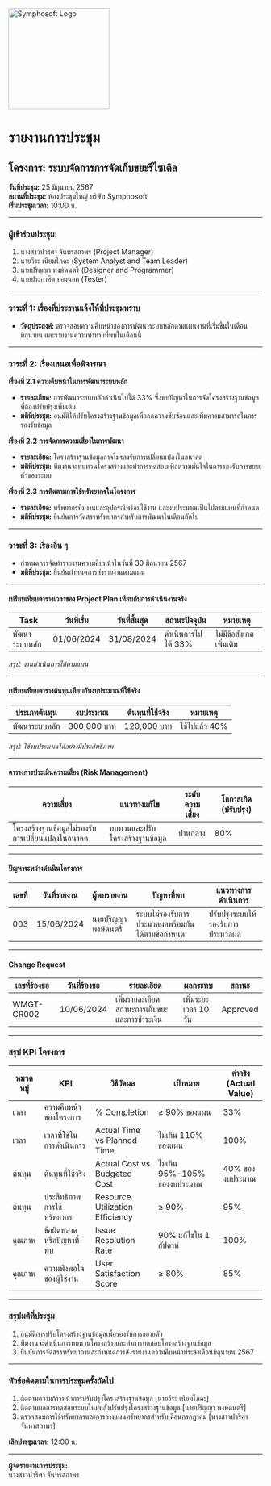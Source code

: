 <img src="https://www.symphosoft.com/logo/symphosoftLogo.png" alt="Symphosoft Logo" width="200"/>

# รายงานการประชุม

## โครงการ: ระบบจัดการการจัดเก็บขยะรีไซเคิล 
**วันที่ประชุม:** 25 มิถุนายน 2567  
**สถานที่ประชุม:** ห้องประชุมใหญ่ บริษัท Symphosoft  
**เริ่มประชุมเวลา:** 10:00 น.

---

### ผู้เข้าร่วมประชุม:
1. นางสาวปวริศา จันทรสถาพร (Project Manager)
2. นายวีระ เนียมโภคะ (System Analyst and Team Leader)
3. นายปริญญา พงษ์ดนตรี (Designer and Programmer)
4. นายประกาศิต ทองนอก (Tester)

---

### วาระที่ 1: เรื่องที่ประธานแจ้งให้ที่ประชุมทราบ
- **วัตถุประสงค์:** ตรวจสอบความคืบหน้าของการพัฒนาระบบหลักตามแผนงานที่เริ่มขึ้นในเดือนมิถุนายน และรายงานความท้าทายที่พบในเดือนนี้

---

### วาระที่ 2: เรื่องเสนอเพื่อพิจารณา

**เรื่องที่ 2.1 ความคืบหน้าในการพัฒนาระบบหลัก**  
- **รายละเอียด:** การพัฒนาระบบหลักดำเนินไปได้ 33% ซึ่งพบปัญหาในการจัดโครงสร้างฐานข้อมูลที่ต้องปรับปรุงเพิ่มเติม  
- **มติที่ประชุม:** อนุมัติให้ปรับโครงสร้างฐานข้อมูลเพื่อลดความซับซ้อนและเพิ่มความสามารถในการรองรับข้อมูล  

**เรื่องที่ 2.2 การจัดการความเสี่ยงในการพัฒนา**  
- **รายละเอียด:** โครงสร้างฐานข้อมูลอาจไม่รองรับการเปลี่ยนแปลงในอนาคต  
- **มติที่ประชุม:** ทีมงานจะทบทวนโครงสร้างและทำการทดสอบเพื่อความมั่นใจในการรองรับการขยายตัวของระบบ  

**เรื่องที่ 2.3 การติดตามการใช้ทรัพยากรในโครงการ**  
- **รายละเอียด:** ทรัพยากรทีมงานและอุปกรณ์พร้อมใช้งาน และงบประมาณเป็นไปตามแผนที่กำหนด  
- **มติที่ประชุม:** ยืนยันการจัดสรรทรัพยากรสำหรับการพัฒนาในเดือนถัดไป  

---

### วาระที่ 3: เรื่องอื่น ๆ  
- กำหนดการจัดทำรายงานความคืบหน้าในวันที่ 30 มิถุนายน 2567  
- **มติที่ประชุม:** ยืนยันกำหนดการส่งรายงานตามแผน  

---

#### เปรียบเทียบตารางเวลาของ Project Plan เทียบกับการดำเนินงานจริง  

| Task             | วันที่เริ่ม     | วันที่สิ้นสุด    | สถานะปัจจุบัน     | หมายเหตุ            |
|------------------|----------------|------------------|--------------------|---------------------|
| พัฒนาระบบหลัก    | 01/06/2024     | 31/08/2024       | ดำเนินการไปได้ 33% | ไม่มีข้อสังเกตเพิ่มเติม |

*สรุป: งานดำเนินการได้ตามแผน*

---

#### เปรียบเทียบตารางต้นทุนเทียบกับงบประมาณที่ใช้จริง  

| ประเภทต้นทุน       | งบประมาณ         | ต้นทุนที่ใช้จริง    | หมายเหตุ             |
|--------------------|------------------|-------------------|---------------------|
| พัฒนาระบบหลัก      | 300,000 บาท      | 120,000 บาท       | ใช้ไปแล้ว 40%       |

*สรุป: ใช้งบประมาณได้อย่างมีประสิทธิภาพ*

---

#### ตารางการประเมินความเสี่ยง (Risk Management)  

| ความเสี่ยง                               | แนวทางแก้ไข                            | ระดับความเสี่ยง | โอกาสเกิด (ปรับปรุง) |
|-----------------------------------------|---------------------------------------|-----------------|----------------------|
| โครงสร้างฐานข้อมูลไม่รองรับการเปลี่ยนแปลงในอนาคต | ทบทวนและปรับโครงสร้างฐานข้อมูล          | ปานกลาง        | 80%                 |

---

#### ปัญหาระหว่างดำเนินโครงการ  

| เลขที่ | วันที่รายงาน | ผู้พบรายงาน           | ปัญหาที่พบ                                     | แนวทางการดำเนินการ         |
|-------|--------------|-----------------------|----------------------------------------------|--------------------------|
| 003   | 15/06/2024   | นายปริญญา พงษ์ดนตรี | ระบบไม่รองรับการประมวลผลพร้อมกันได้ตามข้อกำหนด | ปรับปรุงระบบให้รองรับการประมวลผล |

---

#### Change Request  

| เลขที่ร้องขอ | วันที่ร้องขอ   | รายละเอียด                              | ผลกระทบ          | สถานะ       |
|--------------|---------------|---------------------------------------|-----------------|------------|
| WMGT-CR002   | 10/06/2024    | เพิ่มรายละเอียดสถานะการเก็บขยะและการชำระเงิน | เพิ่มระยะเวลา 10 วัน | Approved   |

---

### สรุป KPI โครงการ  

| หมวดหมู่ | KPI                          | วิธีวัดผล                                  | เป้าหมาย                      | ค่าจริง (Actual Value)         |
|----------|-------------------------------|-------------------------------------------|-------------------------------|--------------------------------|
| เวลา      | ความคืบหน้าของโครงการ        | % Completion                              | ≥ 90% ของแผน                  | 33%                            |
| เวลา      | เวลาที่ใช้ในการดำเนินการ      | Actual Time vs Planned Time               | ไม่เกิน 110% ของแผน          | 100%                           |
| ต้นทุน    | ต้นทุนที่ใช้จริง             | Actual Cost vs Budgeted Cost              | ไม่เกิน 95%-105% ของงบประมาณ | 40% ของงบประมาณ               |
| ต้นทุน    | ประสิทธิภาพการใช้ทรัพยากร    | Resource Utilization Efficiency           | ≥ 90%                         | 95%                            |
| คุณภาพ    | ข้อผิดพลาดหรือปัญหาที่พบ     | Issue Resolution Rate                     | 90% แก้ไขใน 1 สัปดาห์         | 100%                           |
| คุณภาพ    | ความพึงพอใจของผู้ใช้งาน      | User Satisfaction Score                   | ≥ 80%                         | 85%                            |

---

### สรุปมติที่ประชุม  
1. อนุมัติการปรับโครงสร้างฐานข้อมูลเพื่อรองรับการขยายตัว  
2. ทีมงานจะดำเนินการทบทวนโครงสร้างและทำการทดสอบโครงสร้างฐานข้อมูล  
3. ยืนยันการจัดสรรทรัพยากรและกำหนดการส่งรายงานความคืบหน้าประจำเดือนมิถุนายน 2567  

---

### หัวข้อติดตามในการประชุมครั้งถัดไป
1. ติดตามความก้าวหน้าการปรับปรุงโครงสร้างฐานข้อมูล [นายวีระ เนียมโภคะ]  
2. ติดตามผลการทดสอบระบบใหม่หลังปรับปรุงโครงสร้างฐานข้อมูล [นายปริญญา พงษ์ดนตรี]  
3. ตรวจสอบการใช้ทรัพยากรและการวางแผนทรัพยากรสำหรับเดือนกรกฎาคม [นางสาวปวริศา จันทรสถาพร]  

**เลิกประชุมเวลา:** 12:00 น.  

---

**ผู้จดรายงานการประชุม:**  
นางสาวปวริศา จันทรสถาพร
